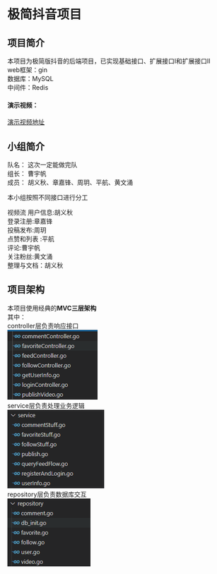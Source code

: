 # 极简抖音项目


## 项目简介
本项目为极简版抖音的后端项目，已实现基础接口、扩展接口Ⅰ和扩展接口Ⅱ  
web框架：gin  
数据库：MySQL  
中间件：Redis
#### 演示视频：
[演示视频地址](img/tiktokdemo.mp4)

## 小组简介
队名： 这次一定能做完队  
组长： 曹宇帆  
成员： 胡义秋、章嘉锋、周玥、平航、黄文涌

本小组按照不同接口进行分工

视频流 用户信息:胡义秋   
登录注册:章嘉锋   
投稿发布:周玥  
点赞和列表 :平航   
评论:曹宇帆  
关注粉丝:黄文涌  
整理与文档：胡义秋



## 项目架构
本项目使用经典的**MVC三层架构**  
其中：  
controller层负责响应接口      
![image](img/controller.png)   
service层负责处理业务逻辑  
![image](img/service.png)      
repository层负责数据库交互    
![image](img/rep.png) 

